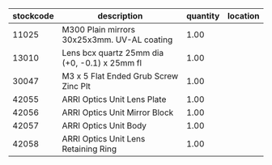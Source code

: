|stockcode|description|quantity|location|
|---------|-----------|--------|--------|
|11025|M300 Plain mirrors 30x25x3mm.  UV-AL coating|1.00||
|13010|Lens bcx quartz 25mm dia (+0, -0.1) x 25mm fl|1.00||
|30047|M3 x 5 Flat Ended Grub Screw Zinc Plt|1.00||
|42055|ARRI Optics Unit Lens Plate|1.00||
|42056|ARRI Optics Unit Mirror Block|1.00||
|42057|ARRI Optics Unit Body|1.00||
|42058|ARRI Optics Unit Lens Retaining Ring|1.00||

